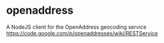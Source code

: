 openaddress
===

A NodeJS client for the OpenAddress geocoding service https://code.google.com/p/openaddresses/wiki/RESTService
